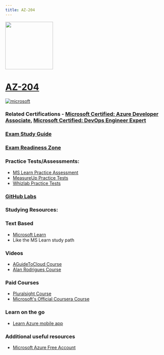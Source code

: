 ```yaml
---
title: AZ-204
---
```


<img src="/az-204.png" width="150" height="150">

# [AZ-204](https://learn.microsoft.com/certifications/exams/az-204)

<a href='https://learn.microsoft.com/en-us/certifications/browse/?type=role-based&levels=intermediate' target="_blank"><img alt='microsoft' src='https://img.shields.io/badge/associate-100000?style=for-the-badge&logo=microsoft&logoColor=white&labelColor=0078D4&color=212221'/></a>


### Related Certifications - [Microsoft Certified: Azure Developer Associate](https://learn.microsoft.com/en-us/certifications/azure-developer/), [Microsoft Certified: DevOps Engineer Expert](https://learn.microsoft.com/en-us/certifications/devops-engineer)

### [Exam Study Guide](https://aka.ms/az204-studyguide)
### [Exam Readiness Zone](https://learn.microsoft.com/en-us/shows/exam-readiness-zone/preparing-for-az-204-develop-azure-compute-solutions-1-of-5/)

### Practice Tests/Assessments:
- [MS Learn Practice Assessment](https://learn.microsoft.com/certifications/exams/az-204/practice/assessment?assessment-type=practice&assessmentId=35)
- [MeasureUp Practice Tests](https://www.measureup.com/microsoft-practice-test-az-204-developing-solutions-for-microsoft-azure.html)
- [Whizlab Practice Tests](https://www.whizlabs.com/microsoft-azure-certification-az-204/)

### [GitHub Labs](https://aka.ms/az204labs)

### Studying Resources:

### Text Based
- [Microsoft Learn](https://learn.microsoft.com/certifications/exams/)
- Like the MS Learn study path
### Videos
- [AGuideToCloud Course](https://www.youtube.com/playlist?list=PLhLKc18P9YODdrbyuA52Zn9-kwboIOz2W)
- [Alan Rodrigues Course](https://www.youtube.com/playlist?list=PLLc2nQDXYMHpekgrToMrDpVtFtvmRSqVt)
### Paid Courses
- [Pluralsight Course](https://www.pluralsight.com/paths/developing-solutions-for-microsoft-azure-az-204)
- [Microsoft's Official Coursera Course](https://www.coursera.org/professional-certificates/azure-developer-associate)
### Learn on the go
- [Learn Azure mobile app](https://learnazure.app) 
### Additional useful resources
- [Microsoft Azure Free Account](https://azure.microsoft.com/en-us/offers/ms-azr-0044p)
